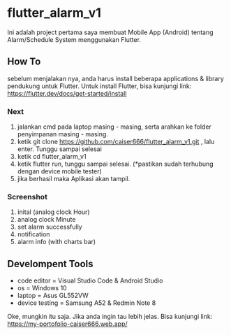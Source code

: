 # flutter_alarm_v1

Ini adalah project pertama saya membuat Mobile App (Android) tentang Alarm/Schedule System menggunakan Flutter.

## How To

sebelum menjalakan nya, anda harus install beberapa applications & library pendukung untuk Flutter. Untuk install Flutter, bisa kunjungi link: https://flutter.dev/docs/get-started/install

### Next

1. jalankan cmd pada laptop masing - masing, serta arahkan ke folder penyimpanan masing - masing.
2. ketik git clone https://github.com/caiser666/flutter_alarm_v1.git , lalu enter. Tunggu sampai selesai
3. ketik cd flutter_alarm_v1
4. ketik flutter run, tunggu sampai selesai. (*pastikan sudah terhubung dengan device mobile tester)
5. jika berhasil maka Aplikasi akan tampil.

### Screenshot

1. inital (analog clock Hour)
2. analog clock Minute
3. set alarm successfully
4. notification
5. alarm info (with charts bar)

## Develompent Tools

- code editor = Visual Studio Code & Android Studio
- os = Windows 10
- laptop = Asus GL552VW
- device testing = Samsung A52 & Redmin Note 8

Oke, mungkin itu saja. Jika anda ingin tau lebih jelas. Bisa kunjungi link: https://my-portofolio-caiser666.web.app/
